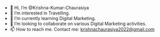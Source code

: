 - 👋 Hi, I’m @Krishna-Kumar-Chaurasiya
- 👀 I’m interested in Travelling.
- 🌱 I’m currently learning Digital Marketing.
- 💞️ I’m looking to collaborate on various Digital Marketing activities.
- 📫 How to reach me. Contact me: krishnachaurasiya2022@gmail.com

<!---
Krishna-Kumar-Chaurasiya/Krishna-Kumar-Chaurasiya is a ✨ special ✨ repository because its `README.md` (this file) appears on your GitHub profile.
You can click the Preview link to take a look at your changes.
--->
